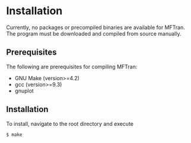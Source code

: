 # Installation
Currently, no packages or precompiled binaries are available for MFTran. The program must be downloaded and compiled from source manually.

## Prerequisites
The following are prerequisites for compiling MFTran:

* GNU Make (version>=4.2)
* gcc (version>=9.3)
* gnuplot

## Installation
To install, navigate to the root directory and execute

`$ make`